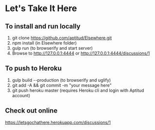 # Let's Take It Here

## To install and run locally
1. git clone https://github.com/aptitud/Elsewhere.git
2. npm install (in Elsewhere folder)
3. gulp run (to browserify and start server)
4. Browse to http://127.0.0.1:4444 or http://127.0.0.1:4444/discussions/1

## To push to Heroku
1. gulp build --production (to browserify and uglify)
2. git add -A && git commit -m "your message here"
3. git push heroku master (requires Heroku cli and login with Aptitud account)

## Check out online
https://letsgochathere.herokuapp.com/discussions/1
